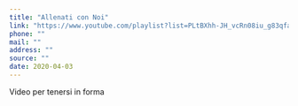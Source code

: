 ```yaml
---
title: "Allenati con Noi"
link: "https://www.youtube.com/playlist?list=PLtBXhh-JH_vcRn08iu_g83qfa-w9NFpN3&fbclid=IwAR1y2jg9l4cqKKI-DgZhaHGedwCIIUa3_zdK8qO-v9Z_2qC2nZ6UMTH91CY"
phone: ""
mail: ""
address: ""
source: ""
date: 2020-04-03
---
```


Video per tenersi in forma
